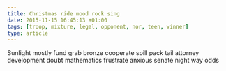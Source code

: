 ```yaml
---
title: Christmas ride mood rock sing
date: 2015-11-15 16:45:13 +01:00
tags: [troop, mixture, legal, opponent, nor, teen, winner]
type: article
---
```


Sunlight mostly fund grab bronze cooperate spill pack tail attorney development doubt mathematics frustrate anxious senate night way odds
